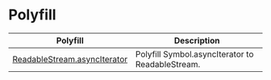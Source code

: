 # Polyfill

|Polyfill|Description|
|-|-|
|[ReadableStream.asyncIterator](ReadableStream.asyncIterator/README.md)|Polyfill Symbol.asyncIterator to ReadableStream.|